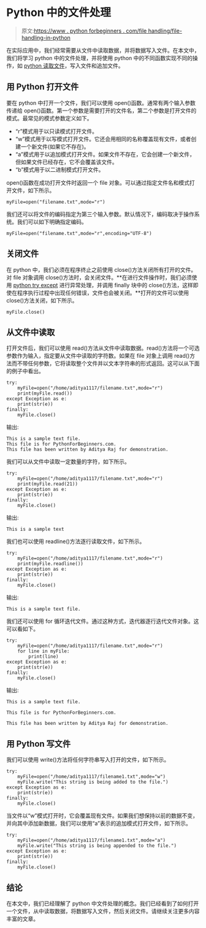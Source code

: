 # Python 中的文件处理

> 原文:[https://www . python forbeginners . com/file handling/file-handling-in-python](https://www.pythonforbeginners.com/filehandling/file-handling-in-python)

在实际应用中，我们经常需要从文件中读取数据，并将数据写入文件。在本文中，我们将学习 python 中的文件处理，并将使用 python 中的不同函数实现不同的操作，如 [python 读取文件](https://www.pythonforbeginners.com/files/reading-and-writing-files-in-python)，写入文件和追加文件。

## 用 Python 打开文件

要在 python 中打开一个文件，我们可以使用 open()函数。通常有两个输入参数传递给 open()函数。第一个参数是需要打开的文件名，第二个参数是打开文件的模式。最常见的模式参数定义如下。

*   “r”模式用于以只读模式打开文件。
*   “w”模式用于以写模式打开文件。它还会用相同的名称覆盖现有文件，或者创建一个新文件(如果它不存在)。
*   “a”模式用于以追加模式打开文件。如果文件不存在，它会创建一个新文件，但如果文件已经存在，它不会覆盖该文件。
*   “b”模式用于以二进制模式打开文件。

open()函数在成功打开文件时返回一个 file 对象。可以通过指定文件名和模式打开文件，如下所示。

```
myFile=open("filename.txt",mode="r") 
```

我们还可以将文件的编码指定为第三个输入参数。默认情况下，编码取决于操作系统。我们可以如下明确指定编码。

```
myFile=open("filename.txt",mode="r",encoding="UTF-8")
```

## 关闭文件

在 python 中，我们必须在程序终止之前使用 close()方法关闭所有打开的文件。对 file 对象调用 close()方法时，会关闭文件。**在进行文件操作时，我们必须使用 [python try except](https://www.pythonforbeginners.com/error-handling/python-try-and-except) 进行异常处理，并调用 finally 块中的 close()方法，这样即使在程序执行过程中出现任何错误，文件也会被关闭。**打开的文件可以使用 close()方法关闭，如下所示。

```
myFile.close()
```

## 从文件中读取

打开文件后，我们可以使用 read()方法从文件中读取数据。read()方法将一个可选参数作为输入，指定要从文件中读取的字符数。如果在 file 对象上调用 read()方法而不带任何参数，它将读取整个文件并以文本字符串的形式返回。这可以从下面的例子中看出。

```
try:
    myFile=open("/home/aditya1117/filename.txt",mode="r")
    print(myFile.read())
except Exception as e:
    print(str(e))
finally:
    myFile.close()
```

输出:

```
This is a sample text file.
This file is for PythonForBeginners.com.
This file has been written by Aditya Raj for demonstration.
```

我们可以从文件中读取一定数量的字符，如下所示。

```
try:
    myFile=open("/home/aditya1117/filename.txt",mode="r")
    print(myFile.read(21))
except Exception as e:
    print(str(e))
finally:
    myFile.close()
```

输出:

```
This is a sample text 
```

我们也可以使用 readline()方法逐行读取文件，如下所示。

```
try:
    myFile=open("/home/aditya1117/filename.txt",mode="r")
    print(myFile.readline())
except Exception as e:
    print(str(e))
finally:
    myFile.close()
```

输出:

```
This is a sample text file. 
```

我们还可以使用 for 循环迭代文件。通过这种方式，迭代器逐行迭代文件对象。这可以看如下。

```
try:
    myFile=open("/home/aditya1117/filename.txt",mode="r")
    for line in myFile:
        print(line)
except Exception as e:
    print(str(e))
finally:
    myFile.close()
```

输出:

```
This is a sample text file.

This file is for PythonForBeginners.com.

This file has been written by Aditya Raj for demonstration. 
```

## 用 Python 写文件

我们可以使用 write()方法将任何字符串写入打开的文件，如下所示。

```
try:
    myFile=open("/home/aditya1117/filename1.txt",mode="w")
    myFile.write("This string is being added to the file.")
except Exception as e:
    print(str(e))
finally:
    myFile.close()
```

当文件以“w”模式打开时，它会覆盖现有文件。如果我们想保持以前的数据不变，并向其中添加新数据，我们可以使用“a”表示的追加模式打开文件，如下所示。

```
try:
    myFile=open("/home/aditya1117/filename1.txt",mode="a")
    myFile.write("This string is being appended to the file.")
except Exception as e:
    print(str(e))
finally:
    myFile.close()
```

## 结论

在本文中，我们已经理解了 python 中文件处理的概念。我们已经看到了如何打开一个文件，从中读取数据，将数据写入文件，然后关闭文件。请继续关注更多内容丰富的文章。